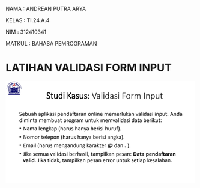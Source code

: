 NAMA : ANDREAN PUTRA ARYA 

KELAS : TI.24.A.4

NIM : 312410341

MATKUL : BAHASA PEMROGRAMAN

# LATIHAN VALIDASI FORM INPUT

![gambar](https://github.com/andreanbadeh/ValidasiFormInput/blob/a0666f1eb72315890483397785a50c2e0a46177b/Images/Screenshot%202024-12-24%20062030.png)
